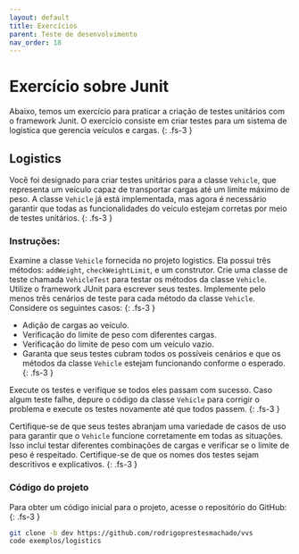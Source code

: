 ```yaml
---
layout: default
title: Exercícios
parent: Teste de desenvolvimento
nav_order: 18
---
```


# Exercício sobre Junit

Abaixo, temos um exercício para praticar a criação de testes unitários com o
framework Junit. O exercício consiste em criar testes para um sistema de
logística que gerencia veículos e cargas.
{: .fs-3 }

## Logistics

Você foi designado para criar testes unitários para a classe `Vehicle`, que
representa um veículo capaz de transportar cargas até um limite máximo de peso.
A classe `Vehicle` já está implementada, mas agora é necessário garantir que
todas as funcionalidades do veículo estejam corretas por meio de testes
unitários.
{: .fs-3 }

### Instruções:

Examine a classe `Vehicle` fornecida no projeto logistics. Ela possui três
métodos: `addWeight`, `checkWeightLimit`, e um construtor. Crie uma classe de
teste chamada `VehicleTest` para testar os métodos da classe `Vehicle`. Utilize
o framework JUnit para escrever seus testes.
Implemente pelo menos três cenários de teste para cada método da classe
`Vehicle`. Considere os seguintes casos:
{: .fs-3 }


- Adição de cargas ao veículo.
- Verificação do limite de peso com diferentes cargas.
- Verificação do limite de peso com um veículo vazio.
- Garanta que seus testes cubram todos os possíveis cenários e que os métodos da
classe `Vehicle` estejam funcionando conforme o esperado.
{: .fs-3 }

Execute os testes e verifique se todos eles passam com sucesso. Caso algum teste
falhe, depure o código da classe `Vehicle` para corrigir o problema e execute os
testes novamente até que todos passem.
{: .fs-3 }

Certifique-se de que seus testes abranjam uma variedade de casos de uso para
garantir que o `Vehicle` funcione corretamente em todas as situações. Isso
inclui testar diferentes combinações de cargas e verificar se o limite de peso
é respeitado. Certifique-se de que os nomes dos testes sejam descritivos e
explicativos.
{: .fs-3 }

### Código do projeto

Para obter um código inicial para o projeto, acesse o repositório do GitHub:
{: .fs-3 }

```bash
git clone -b dev https://github.com/rodrigoprestesmachado/vvs
code exemplos/logistics
```
